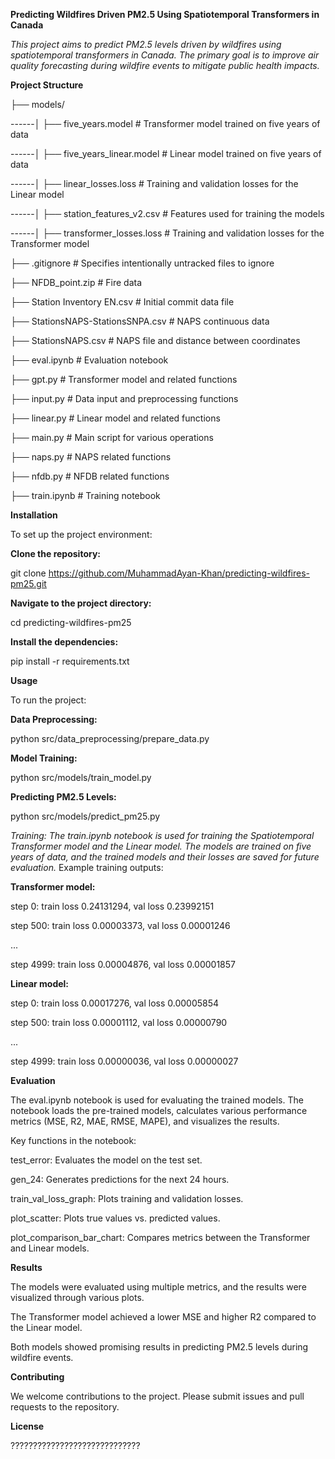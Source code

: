 **Predicting Wildfires Driven PM2.5 Using Spatiotemporal Transformers in Canada**

_This project aims to predict PM2.5 levels driven by wildfires using spatiotemporal transformers in Canada. The primary goal is to improve air quality forecasting during wildfire events to mitigate public health impacts._

**Project Structure**

├── models/

------│   ├── five_years.model          # Transformer model trained on five years of data

------│   ├── five_years_linear.model   # Linear model trained on five years of data

------│   ├── linear_losses.loss        # Training and validation losses for the Linear model

------│   ├── station_features_v2.csv   # Features used for training the models

------│   ├── transformer_losses.loss   # Training and validation losses for the Transformer model

├── .gitignore                    # Specifies intentionally untracked files to ignore

├── NFDB_point.zip                # Fire data

├── Station Inventory EN.csv      # Initial commit data file

├── StationsNAPS-StationsSNPA.csv # NAPS continuous data

├── StationsNAPS.csv              # NAPS file and distance between coordinates

├── eval.ipynb                    # Evaluation notebook

├── gpt.py                        # Transformer model and related functions

├── input.py                      # Data input and preprocessing functions

├── linear.py                     # Linear model and related functions

├── main.py                       # Main script for various operations

├── naps.py                       # NAPS related functions

├── nfdb.py                       # NFDB related functions

├── train.ipynb                   # Training notebook

**Installation**

To set up the project environment:

**Clone the repository:**

git clone https://github.com/MuhammadAyan-Khan/predicting-wildfires-pm25.git

**Navigate to the project directory:**

cd predicting-wildfires-pm25

**Install the dependencies:**

pip install -r requirements.txt

**Usage**

To run the project:

**Data Preprocessing:**

python src/data_preprocessing/prepare_data.py

**Model Training:**

python src/models/train_model.py

**Predicting PM2.5 Levels:**

python src/models/predict_pm25.py

_Training: 
The train.ipynb notebook is used for training the Spatiotemporal Transformer model and the Linear model. The models are trained on five years of data, and the trained models and their losses are saved for future evaluation._
Example training outputs:

**Transformer model:**

step 0: train loss 0.24131294, val loss 0.23992151

step 500: train loss 0.00003373, val loss 0.00001246

...

step 4999: train loss 0.00004876, val loss 0.00001857

**Linear model:**

step 0: train loss 0.00017276, val loss 0.00005854

step 500: train loss 0.00001112, val loss 0.00000790

...

step 4999: train loss 0.00000036, val loss 0.00000027

**Evaluation**

The eval.ipynb notebook is used for evaluating the trained models. The notebook loads the pre-trained models, calculates various performance metrics (MSE, R2, MAE, RMSE, MAPE), and visualizes the results.

Key functions in the notebook:

test_error: Evaluates the model on the test set.

gen_24: Generates predictions for the next 24 hours.

train_val_loss_graph: Plots training and validation losses.

plot_scatter: Plots true values vs. predicted values.

plot_comparison_bar_chart: Compares metrics between the Transformer and Linear models.

**Results**

The models were evaluated using multiple metrics, and the results were visualized through various plots.

The Transformer model achieved a lower MSE and higher R2 compared to the Linear model.

Both models showed promising results in predicting PM2.5 levels during wildfire events.

**Contributing**

We welcome contributions to the project. Please submit issues and pull requests to the repository.

**License**

?????????????????????????????
